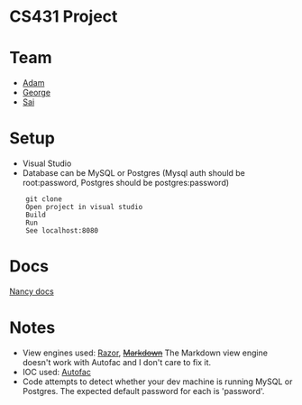# CS431 Project

# Team
- [Adam](https://github.com/adamr5000)
- [George](https://github.com/GeorgeHahn)
- [Sai](https://github.com/somsai002)

# Setup

- Visual Studio
- Database can be MySQL or Postgres (Mysql auth should be root:password, Postgres should be postgres:password)

```
	git clone
	Open project in visual studio
	Build
	Run
	See localhost:8080
```

# Docs
[Nancy docs](https://github.com/NancyFx/Nancy/wiki/Documentation)

# Notes
- View engines used: [Razor](https://github.com/aspnet/Razor), <s>[Markdown](http://blog.jonathanchannon.com/2013/04/08/using-a-markdown-viewengine-with-nancy/)</s> The Markdown view engine doesn't work with Autofac and I don't care to fix it.
- IOC used: [Autofac](http://autofac.org/)
- Code attempts to detect whether your dev machine is running MySQL or Postgres. The expected default password for each is 'password'.
